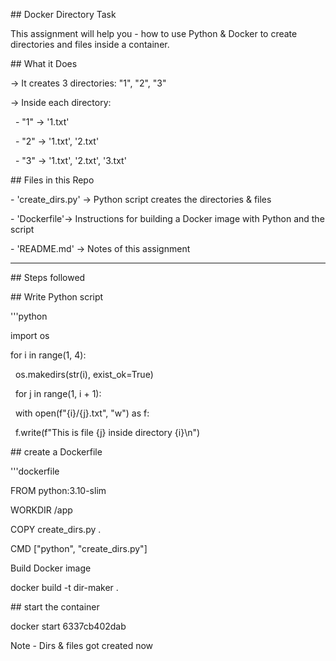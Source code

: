 \## Docker Directory Task



This assignment will help you - how to use Python \& Docker to create directories and files inside a container.





\## What it Does

-> It creates 3 directories: "1", "2", "3"

-> Inside each directory:

&nbsp; - "1" -> '1.txt'

&nbsp; - "2" -> '1.txt', '2.txt'

&nbsp; - "3" -> '1.txt', '2.txt', '3.txt'



\## Files in this Repo

\- 'create\_dirs.py' -> Python script creates the directories \& files  

\- 'Dockerfile'-> Instructions for building a Docker image with Python and the script  

\- 'README.md' -> Notes of this assignment 



---



\## Steps followed



\## Write Python script

'''python

import os



for i in range(1, 4):

&nbsp;   os.makedirs(str(i), exist\_ok=True)

&nbsp;   for j in range(1, i + 1):

&nbsp;         with open(f"{i}/{j}.txt", "w") as f:

&nbsp;         f.write(f"This is file {j} inside directory {i}\\n")



\## create a Dockerfile

'''dockerfile

FROM python:3.10-slim

WORKDIR /app

COPY create\_dirs.py .

CMD \["python", "create\_dirs.py"]



Build Docker image

docker build -t dir-maker .



\## start the container

docker start 6337cb402dab



Note - Dirs \& files got created now









